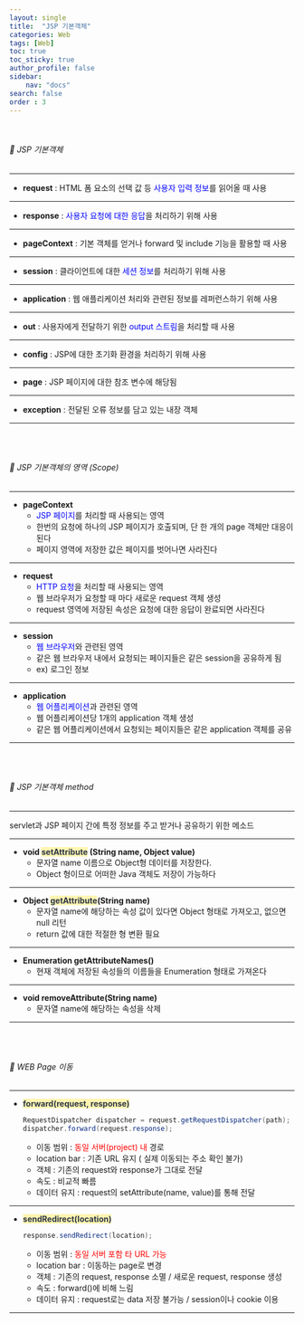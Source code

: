 ```yaml
---
layout: single
title:  "JSP 기본객체"
categories: Web
tags: [Web]
toc: true
toc_sticky: true
author_profile: false
sidebar:
    nav: "docs"
search: false
order : 3
---
```


<br>

###### 🚥 JSP 기본객체

----------------

- **request** : HTML 폼 요소의 선택 값 등 <span style="color:blue">사용자 입력 정보</span>를 읽어올 때 사용

--------------

- **response** : <span style="color:blue">사용자 요청에 대한 응답</span>을 처리하기 위해 사용

-------

- **pageContext** : 기본 객체를 얻거나 forward 및 include 기능을 활용할 때 사용

---

- **session** : 클라이언트에 대한 <span style="color:blue">세션 정보</span>를 처리하기 위해 사용

-------

- **application** : 웹 애플리케이션 처리와 관련된 정보를 레퍼런스하기 위해 사용

--------

- **out** : 사용자에게 전달하기 위한 <span style="color:blue">output 스트림</span>을 처리할 때 사용

--------

- **config** : JSP에 대한 초기화 환경을 처리하기 위해 사용

---------

- **page** : JSP 페이지에 대한 참조 변수에 해당됨

-----------------

- **exception** : 전달된 오류 정보를 담고 있는 내장 객체

--------

<br><br>

###### 🚥 JSP 기본객체의 영역 (Scope)

----------------

- **pageContext**
  - <span style="color:blue">JSP 페이지</span>를 처리할 때 사용되는 영역
  - 한번의 요청에 하나의 JSP 페이지가 호출되며, 단 한 개의 page 객체만 대응이 된다
  - 페이지 영역에 저장한 값은 페이지를 벗어나면 사라진다

-------------

- **request**
  - <span style="color:blue">HTTP 요청</span>을 처리할 때 사용되는 영역
  - 웹 브라우저가 요청할 때 마다 새로운 request 객체 생성
  - request 영역에 저장된 속성은 요청에 대한 응답이 완료되면 사라진다

---------------

- **session**
  - <span style="color:blue">웹 브라우저</span>와 관련된 영역
  - 같은 웹 브라우저 내에서 요청되는 페이지들은 같은 session을 공유하게 됨
  - ex) 로그인 정보

------------

- **application**
  - <span style="color:blue">웹 어플리케이션</span>과 관련된 영역
  - 웹 어플리케이션당 1개의 application 객체 생성
  - 같은 웹 어플리케이션에서 요청되는 페이지들은 같은 application 객체를 공유

----------

<br><br>

###### 🚥 JSP 기본객체 method

----------------

servlet과 JSP 페이지 간에 특정 정보를 주고 받거나 공유하기 위한 메소드 

---------

- **void <span style="color:#2d3748;background-color:#fff5b1">setAttribute</span> (String name, Object value)**
  - 문자열 name 이름으로 Object형 데이터를 저장한다.
  - Object 형이므로 어떠한 Java 객체도 저장이 가능하다

--------------

- **Object <span style="color:#2d3748;background-color:#fff5b1">getAttribute</span>(String name)**
  - 문자열 name에 해당하는 속성 값이 있다면 Object 형태로 가져오고, 없으면 null 리턴
  - return 값에 대한 적절한 형 변환 필요

------------

- **Enumeration getAttributeNames()**
  - 현재 객체에 저장된 속성들의 이름들을 Enumeration 형태로 가져온다

----------------

- **void removeAttribute(String name)**
  - 문자열 name에 해당하는 속성을 삭제

---------

<br><br>



###### 🚥 WEB Page 이동

----------------

- **<span style="color:#2d3748;background-color:#fff5b1">forward(request, response)</span>**

  ``` java
  RequestDispatcher dispatcher = request.getRequestDispatcher(path);
  dispatcher.forward(request.response);
  ```

  - 이동 범위 : <span style="color:red">동일 서버(project) 내</span> 경로
  - location bar : 기존 URL 유지 ( 실제 이동되는 주소 확인 불가)
  - 객체 : 기존의 request와 response가 그대로 전달
  - 속도 : 비교적 빠름
  - 데이터 유지 : request의 setAttribute(name, value)를 통해 전달

--------------

- **<span style="color:#2d3748;background-color:#fff5b1">sendRedirect(location)</span>**

  ```java
  response.sendRedirect(location);
  ```

  - 이동 범위 : <span style="color:red">동일 서버 포함 타 URL 가능</span>
  - location bar : 이동하는 page로 변경
  - 객체 : 기존의 request, response 소멸 / 새로운 request, response 생성
  - 속도 : forward()에 비해 느림
  - 데이터 유지 : request로는 data 저장 불가능 / session이나 cookie 이용

--------

<br>
